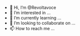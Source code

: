 - 👋 Hi, I’m @Revoltavoce
- 👀 I’m interested in ...
- 🌱 I’m currently learning ...
- 💞️ I’m looking to collaborate on ...
- 📫 How to reach me ...

<!---
Revoltavoce/Revoltavoce is a ✨ special ✨ repository because its `README.md` (this file) appears on your GitHub profile.
You can click the Preview link to take a look at your changes.
--->
